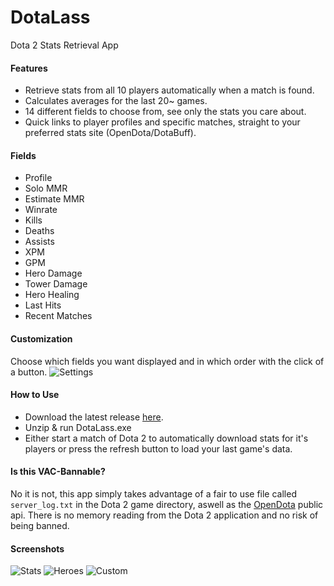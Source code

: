 # DotaLass
Dota 2 Stats Retrieval App
#### Features
- Retrieve stats from all 10 players automatically when a match is found.
- Calculates averages for the last 20~ games.
- 14 different fields to choose from, see only the stats you care about.
- Quick links to player profiles and specific matches, straight to your preferred stats site (OpenDota/DotaBuff).
#### Fields
- Profile
- Solo MMR
- Estimate MMR
- Winrate
- Kills
- Deaths
- Assists
- XPM
- GPM
- Hero Damage
- Tower Damage
- Hero Healing
- Last Hits
- Recent Matches
#### Customization
Choose which fields you want displayed and in which order with the click of a button.
![Settings](http://i.imgur.com/aGzECn6.png)
#### How to Use
- Download the latest release [here](https://github.com/heartofimpetus/DotaLass/releases).
- Unzip & run DotaLass.exe
- Either start a match of Dota 2 to automatically download stats for it's players or press the refresh button to load your last game's data.

#### Is this VAC-Bannable?
No it is not, this app simply takes advantage of a fair to use file called `server_log.txt` in the Dota 2 game directory, aswell as the [OpenDota](https://www.opendota.com/) public api.
There is no memory reading from the Dota 2 application and no risk of being banned.
#### Screenshots
![Stats](http://i.imgur.com/aD3c7N9.png)
![Heroes](http://i.imgur.com/xZwYD6V.png)
![Custom](http://i.imgur.com/QS2CnCI.png)